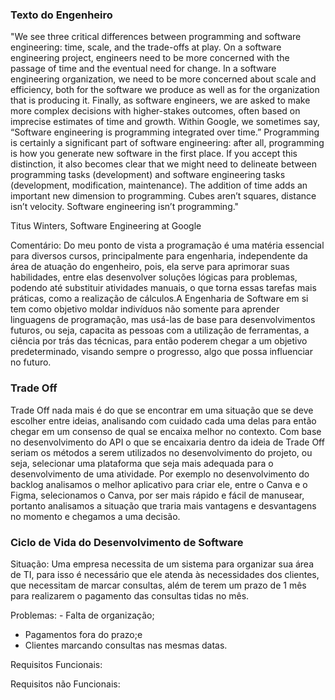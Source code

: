 <h3> Texto do Engenheiro </h3>

"We see three critical differences between 
programming and software engineering: time, 
scale, and the trade-offs at play. On a 
software engineering project, engineers need 
to be more concerned with the passage of time 
and the eventual need for change. In a software 
engineering organization, we need to be more 
concerned about scale and efficiency, both for 
the software we produce as well as for the 
organization that is producing it. Finally, 
as software engineers, we are asked to make 
more complex decisions with higher-stakes 
outcomes, often based on imprecise estimates 
of time and growth. Within Google, we sometimes 
say, “Software engineering is programming 
integrated over time.” Programming is certainly 
a significant part of software engineering: after
all, programming is how you generate new software
in the first place. If you accept this 
distinction, it also becomes clear that we might 
need to delineate between programming tasks 
(development) and software engineering tasks 
(development, modification, maintenance). The 
addition of time adds an important new dimension 
to programming. Cubes aren’t squares, distance 
isn’t velocity. Software engineering isn’t 
programming." 

Titus Winters, Software Engineering at Google

Comentário: Do meu ponto de vista a programação
é uma matéria essencial para diversos cursos,
principalmente para engenharia, independente da 
área de atuação do engenheiro, pois,
ela serve para aprimorar suas habilidades, entre
elas desenvolver soluções lógicas para problemas, 
podendo até substituir atividades manuais,
o que torna essas tarefas mais práticas, como a
realização de cálculos.A Engenharia de Software 
em si tem como objetivo moldar indivíduos não
somente para aprender linguagens de programação,
mas usá-las de base para desenvolvimentos futuros,
ou seja, capacita as pessoas com a utilização de 
ferramentas, a ciência por trás das técnicas, para
então poderem chegar a um objetivo predeterminado,
visando sempre o progresso, algo que possa
influenciar no futuro.

<h3> Trade Off </h3>

Trade Off nada mais é do que se encontrar em uma
situação que se deve escolher entre ideias,
analisando com cuidado cada uma delas para então
chegar em um consenso de qual se encaixa melhor
no contexto. Com base no desenvolvimento do API o
que se encaixaria dentro da ideia de Trade Off 
seriam os métodos a serem utilizados no 
desenvolvimento do projeto, ou seja, selecionar
uma plataforma que seja mais adequada para o
desenvolvimento de uma atividade. Por exemplo no
desenvolvimento do backlog analisamos o melhor
aplicativo para criar ele, entre o Canva e o Figma,
selecionamos o Canva, por ser mais rápido e fácil
de manusear, portanto analisamos a situação que 
traria mais vantagens e desvantagens no momento e 
chegamos a uma decisão.

<h3> Ciclo de Vida do Desenvolvimento de Software </h3>

Situação: Uma empresa necessita de um sistema para
organizar sua área de TI, para isso é necessário
que ele atenda às necessidades dos clientes, que
necessitam de marcar consultas, além de terem um
prazo de 1 mês para realizarem o pagamento das
consultas tidas no mês.

Problemas: - Falta de organização;
 - Pagamentos fora do prazo;e
 - Clientes marcando consultas nas mesmas datas.
 
Requisitos Funcionais:

Requisitos não Funcionais:
